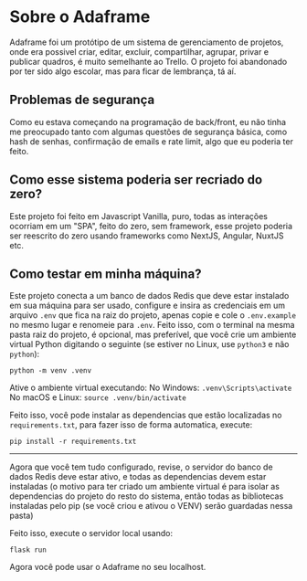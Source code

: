 # Sobre o Adaframe
Adaframe foi um protótipo de um sistema de gerenciamento de projetos, onde era possivel criar, editar, excluir, compartilhar, agrupar, privar e publicar quadros, é muito semelhante ao Trello.
O projeto foi abandonado por ter sido algo escolar, mas para ficar de lembrança, tá aí.

## Problemas de segurança
Como eu estava começando na programação de back/front, eu não tinha me preocupado tanto com algumas questões de segurança básica, como hash de senhas, confirmação de emails e rate limit, algo que eu poderia ter feito.

## Como esse sistema poderia ser recriado do zero?
Este projeto foi feito em Javascript Vanilla, puro, todas as interações ocorriam em um "SPA", feito do zero, sem framework, esse projeto poderia ser reescrito do zero usando frameworks como NextJS, Angular, NuxtJS etc.

## Como testar em minha máquina?
Este projeto conecta a um banco de dados Redis que deve estar instalado em sua máquina para ser usado, configure e insira as credenciais em um arquivo `.env` que fica na raiz do projeto, apenas copie e cole o `.env.example` no mesmo lugar e renomeie para `.env`.
Feito isso, com o terminal na mesma pasta raiz do projeto, é opcional, mas preferível, que você crie um ambiente virtual Python digitando o seguinte (se estiver no Linux, use `python3` e não `python`):
```
python -m venv .venv
```
Ative o ambiente virtual executando:
No Windows: `.venv\Scripts\activate`
No macOS e Linux: `source .venv/bin/activate`

Feito isso, você pode instalar as dependencias que estão localizadas no `requirements.txt`, para fazer isso de forma automatica, execute:
```
pip install -r requirements.txt
```
---
Agora que você tem tudo configurado, revise, o servidor do banco de dados Redis deve estar ativo, e todas as dependencias devem estar instaladas (o motivo para ter criado um ambiente virtual é para isolar as dependencias do projeto do resto do sistema, então todas as bibliotecas instaladas pelo pip (se você criou e ativou o VENV) serão guardadas nessa pasta)

Feito isso, execute o servidor local usando:

```
flask run
```
Agora você pode usar o Adaframe no seu localhost.
